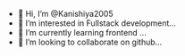- 👋 Hi, I’m @Kanishiya2005
- 👀 I’m interested in Fullstack development...
- 🌱 I’m currently learning frontend ...
- 💞️ I’m looking to collaborate on github...

<!---
Kanishiya2005/Kanishiya2005 is a ✨ special ✨ repository because its `README.md` (this file) appears on your GitHub profile.
You can click the Preview link to take a look at your changes.
--->
